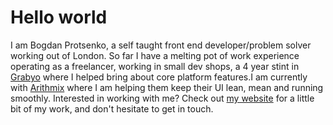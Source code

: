 # Hello world

I am Bogdan Protsenko, a self taught front end developer/problem solver working out of London. So far I have a melting pot of work experience operating as a freelancer, working in small dev shops, a 4 year stint in [Grabyo](https://about.grabyo.com/us/) where I helped bring about core platform features.I am currently with [Arithmix](https://www.arithmix.com/) where I am helping them keep their UI lean, mean and running smoothly. Interested in working with me? Check out [my website](https://notbogdan.github.io) for a little bit of my work, and don't hesitate to get in touch.
